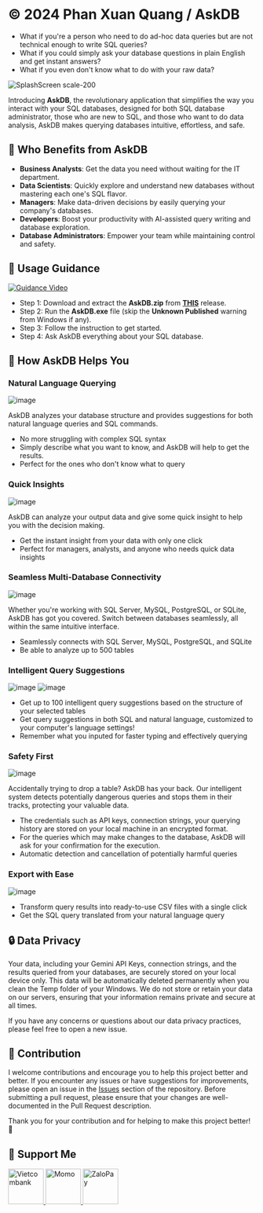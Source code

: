 # © 2024 Phan Xuan Quang / AskDB

- What if you're a person who need to do ad-hoc data queries but are not technical enough to write SQL queries? 
- What if you could simply ask your database questions in plain English and get instant answers?
- What if you even don't know what to do with your raw data?
  
![SplashScreen scale-200](https://i.imgur.com/kO68bFg.png)

Introducing **AskDB**, the revolutionary application that simplifies the way you interact with your SQL databases, designed for both SQL database administrator, those who are new to SQL, and those who want to do data analysis, AskDB makes querying databases intuitive, effortless, and safe.

## 💼 Who Benefits from AskDB

- **Business Analysts**: Get the data you need without waiting for the IT department.
- **Data Scientists**: Quickly explore and understand new databases without mastering each one's SQL flavor.
- **Managers**: Make data-driven decisions by easily querying your company's databases.
- **Developers**: Boost your productivity with AI-assisted query writing and database exploration.
- **Database Administrators**: Empower your team while maintaining control and safety.
  
## :blue_book: Usage Guidance

[![Guidance Video](https://i.imgur.com/DEnWBTg.jpeg)](https://www.youtube.com/embed/AGwTxgod9jQ)

- Step 1: Download and extract the **AskDB.zip** from [**THIS**](https://github.com/phanxuanquang/AskDB/releases/latest) release.
- Step 2: Run the **AskDB.exe** file (skip the **Unknown Published** warning from Windows if any).
- Step 3: Follow the instruction to get started.
- Step 4: Ask AskDB everything about your SQL database.

## 🌟 How AskDB Helps You

### Natural Language Querying

![image](https://i.imgur.com/vkrxeTK.png)

AskDB analyzes your database structure and provides suggestions for both natural language queries and SQL commands.
   - No more struggling with complex SQL syntax
   - Simply describe what you want to know, and AskDB will help to get the results.
   - Perfect for the ones who don't know what to query

### Quick Insights

![image](https://i.imgur.com/Ov1iIBE.png)

AskDB can analyze your output data and give some quick insight to help you with the decision making.
   - Get the instant insight from your data with only one click
   - Perfect for managers, analysts, and anyone who needs quick data insights

### Seamless Multi-Database Connectivity

![image](https://i.imgur.com/TRAEH89.png)

Whether you're working with SQL Server, MySQL, PostgreSQL, or SQLite, AskDB has got you covered. Switch between databases seamlessly, all within the same intuitive interface.
   - Seamlessly connects with SQL Server, MySQL, PostgreSQL, and SQLite
   - Be able to analyze up to 500 tables

### Intelligent Query Suggestions

![image](https://i.imgur.com/g1WQpOH.png)
![image](https://i.imgur.com/1A5C7cb.png)

   - Get up to 100 intelligent query suggestions based on the structure of your selected tables
   - Get query suggestions in both SQL and natural language, customized to your computer's language settings!
   - Remember what you inputed for faster typing and effectively querying

### Safety First
   
![image](https://i.imgur.com/t0GbrOh.png)

Accidentally trying to drop a table? AskDB has your back. Our intelligent system detects potentially dangerous queries and stops them in their tracks, protecting your valuable data.
   - The credentials such as API keys, connection strings, your querying history are stored on your local machine in an encrypted format.
   - For the queries which may make changes to the database, AskDB will ask for your confirmation for the execution.
   - Automatic detection and cancellation of potentially harmful queries

### Export with Ease
    
![image](https://i.imgur.com/i00tILq.png)

   - Transform query results into ready-to-use CSV files with a single click
   - Get the SQL query translated from your natural language query

## :lock: Data Privacy
Your data, including your Gemini API Keys, connection strings, and the results queried from your databases, are securely stored on your local device only. This data will be automatically deleted permanently when you clean the Temp folder of your Windows. We do not store or retain your data on our servers, ensuring that your information remains private and secure at all times.

If you have any concerns or questions about our data privacy practices, please feel free to open a new issue.

## :open_hands: Contribution
I welcome contributions and encourage you to help this project better and better. If you encounter any issues or have suggestions for improvements, please open an issue in the [Issues](https://github.com/phanxuanquang/AskDB/issues) section of the repository.
Before submitting a pull request, please ensure that your changes are well-documented in the Pull Request description.

Thank you for your contribution and for helping to make this project better! :tada:

## :gift: Support Me

<a href="https://i.imgur.com/9YpRPQs.jpeg" target="_blank">
  <img src="https://i.imgur.com/IUK9CFo.png" height=72 alt="Vietcombank" />
</a>
<a href="https://me.momo.vn/phanxuanquang" target="_blank">
  <img src="https://i.imgur.com/0r18xHl.png" height=72 alt="Momo" />
</a>
<a href="https://i.imgur.com/00NqiL8.jpeg" target="_blank">
  <img src="https://i.imgur.com/PSCoduQ.png" height=72 alt="ZaloPay" />
</a>
